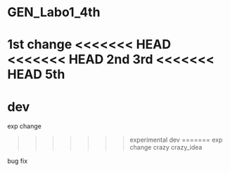 # GEN_Labo1_4th

1st change
<<<<<<< HEAD
<<<<<<< HEAD
2nd
3rd
<<<<<<< HEAD
5th
=======
dev
=======
exp change
>>>>>>> experimental
>>>>>>> dev
=======
exp change
crazy
>>>>>>> crazy_idea

bug fix
